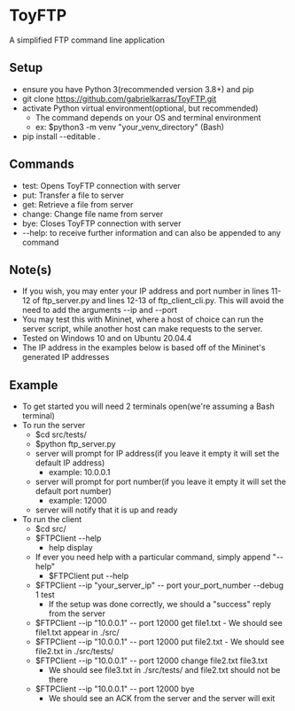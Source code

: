 # ToyFTP

A simplified FTP command line application

## Setup

- ensure you have Python 3(recommended version 3.8+) and pip
- git clone https://github.com/gabrielkarras/ToyFTP.git
- activate Python virtual environment(optional, but recommended)
  - The command depends on your OS and terminal environment
  - ex: $python3 -m venv "your_venv_directory" (Bash)
- pip install --editable .

## Commands

- test: Opens ToyFTP connection with server
- put: Transfer a file to server
- get: Retrieve a file from server
- change: Change file name from server
- bye: Closes ToyFTP connection with server
- --help: to receive further information and can also be appended to any command

## Note(s)

- If you wish, you may enter your IP address and port number in lines 11-12 of ftp_server.py and lines 12-13 of ftp_client_cli.py. This will avoid the need to add the arguments --ip and --port
- You may test this with Mininet, where a host of choice can run the server script, while another host can make requests to the server.
- Tested on Windows 10 and on Ubuntu 20.04.4
- The IP address in the examples below is based off of the Mininet's generated IP addresses

## Example

- To get started you will need 2 terminals open(we're assuming a Bash terminal)
- To run the server
  - $cd src/tests/
  - $python ftp_server.py
  - server will prompt for IP address(if you leave it empty it will set the default IP address)
    - example: 10.0.0.1
  - server will prompt for port number(if you leave it empty it will set the default port number)
    - example: 12000
  - server will notify that it is up and ready
- To run the client
  - $cd src/
  - $FTPClient --help
    - help display
  - If ever you need help with a particular command, simply append "--help"
    - $FTPClient put --help
  - $FTPClient --ip "your_server_ip" -- port your_port_number --debug 1 test
    - If the setup was done correctly, we should a "success" reply from the server
  - $FTPClient --ip "10.0.0.1" -- port 12000 get
    file1.txt - We should see file1.txt appear in ./src/
  - $FTPClient --ip "10.0.0.1" -- port 12000 put
    file2.txt - We should see file2.txt in ./src/tests/
  - $FTPClient --ip "10.0.0.1" -- port 12000 change file2.txt file3.txt
    - We should see file3.txt in ./src/tests/ and file2.txt should not be there
  - $FTPClient --ip "10.0.0.1" -- port 12000 bye
    - We should see an ACK from the server and the server will exit
